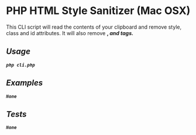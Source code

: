 # PHP HTML Style Sanitizer (Mac OSX)

This CLI script will read the contents of your clipboard and remove style, class and id attributes. It will also remove <b>, <i> and <span> tags.

## Usage

```
php cli.php
```

## Examples

```
None
```

## Tests

```
None
```